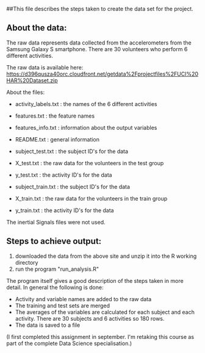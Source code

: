 ##This file describes the steps taken to create the data set for the project.

## About the data:
The raw data represents data collected from the accelerometers from the Samsung Galaxy S smartphone.
There are 30 volunteers who perform 6 different activities.

The raw data is available here:
https://d396qusza40orc.cloudfront.net/getdata%2Fprojectfiles%2FUCI%20HAR%20Dataset.zip 

About the files:
- activity_labels.txt    : the names of the 6 different activities
- features.txt           : the feature names
- features_info.txt      : information about the output variables
- README.txt             : general information 

- subject_test.txt       : the subject ID's for the data
- X_test.txt             : the raw data for the volunteers in the test group
- y_test.txt             : the activity ID's for the data

- subject_train.txt       : the subject ID's for the data
- X_train.txt             : the raw data for the volunteers in the train group
- y_train.txt             : the activity ID's for the data

The inertial Signals files were not used.

## Steps to achieve output:

1. downloaded the data from the above site and unzip it into the R working directory
2. run the program "run_analysis.R"  

The program itself gives a good description of the steps taken in more detail. In general the following is done:

- Activity and variable names are added to the raw data
- The training and test sets are merged
- The averages of the variables are calculated for each subject and each activity. There are 30 subjects and 6 activities so 180 rows.
- The data is saved to a file

(I first completed this assignment in september. I'm retaking this course as part of the complete Data Science specialisation.)
